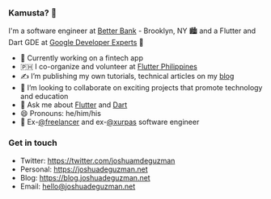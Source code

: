 ### Kamusta? 👋

I'm a software engineer at [Better Bank](https://betterbank.app) - Brooklyn, NY 🏙️ and a Flutter and Dart GDE at [Google Developer Experts](https://developers.google.com/community/experts/directory/profile/profile-joshua_de_guzman) 💙

- 📱 Currently working on a fintech app
- 🇵🇭 I co-organize and volunteer at [Flutter Philippines](https://flutter.ph)
- ✍️ I’m publishing my own tutorials, technical articles on my [blog](https://blog.joshuadeguzman.net)
- 👯 I’m looking to collaborate on exciting projects that promote technology and education
- 💬 Ask me about [Flutter](http://flutter.dev/) and [Dart](https://dart.dev/)
- 😄 Pronouns: he/him/his
- 💼 Ex-[@freelancer](https://github.com/freelancer) and ex-[@xurpas](https://xurpas.com) software engineer
### Get in touch
- Twitter: https://twitter.com/joshuamdeguzman
- Personal: https://joshuadeguzman.net
- Blog: https://blog.joshuadeguzman.net
- Email: hello@joshuadeguzman.net
